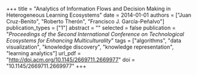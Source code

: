 +++
title = "Analytics of Information Flows and Decision Making in Heterogeneous Learning Ecosystems"
date = 2014-01-01
authors = ["Juan Cruz-Benito", "Roberto Therón", "Francisco J. García-Peñalvo"]
publication_types = ["1"]
abstract = ""
selected = false
publication = "*Proceedings of the Second International Conference on Technological Ecosystems for Enhancing Multiculturality*"
tags = ["algorithms", "data visualization", "knowledge discovery", "knowledge representation", "learning analytics"]
url_pdf = "http://doi.acm.org/10.1145/2669711.2669977"
doi = "10.1145/2669711.2669977"
+++

